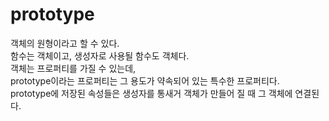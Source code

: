 # prototype
객체의 원형이라고 할 수 있다.  
함수는 객체이고, 생성자로 사용될 함수도 객체다.  
객체는 프로퍼티를 가질 수 있는데,  
prototype이라는 프로퍼티는 그 용도가 약속되어 있는 특수한 프로퍼티다.  
prototype에 저장된 속성들은 생성자를 통새거 객체가 만들어 질 때 그 객체에 연결된다.